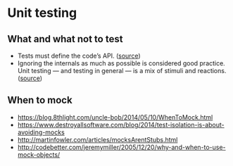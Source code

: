 Unit testing
============

What and what not to test
-------------------------

  * Tests must define the code’s API. ([source][1])
  * Ignoring the internals as much as possible is considered good practice.
    Unit testing — and testing in general — is a mix of stimuli and reactions. ([source][1])

When to mock
------------

  * https://blog.8thlight.com/uncle-bob/2014/05/10/WhenToMock.html
  * https://www.destroyallsoftware.com/blog/2014/test-isolation-is-about-avoiding-mocks
  * http://martinfowler.com/articles/mocksArentStubs.html
  * http://codebetter.com/jeremymiller/2005/12/20/why-and-when-to-use-mock-objects/

[1]: http://www.smashingmagazine.com/2014/10/introduction-to-unit-testing-in-angularjs/
